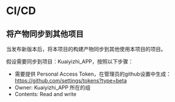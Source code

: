 # CI/CD

## 将产物同步到其他项目

当发布新版本后，将本项目的构建产物同步到其他使用本项目的项目。

假设需要同步到项目：Kuaiyizhi_APP，按照以下步骤：

- 需要提供 Personal Access Token，在管理员的github设置中生成：<https://github.com/settings/tokens?type=beta>
- Owner: Kuaiyizhi_APP 所在的组
- Contents: Read and write
